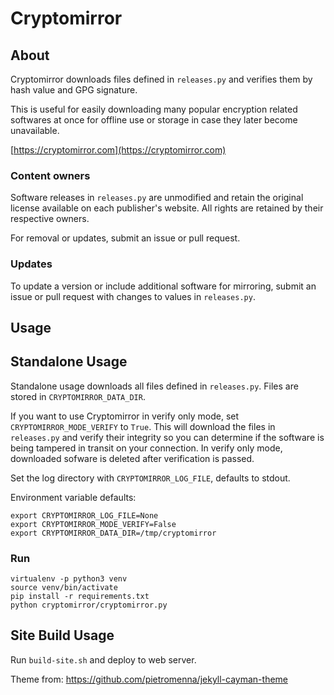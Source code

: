 # Cryptomirror

## About

Cryptomirror downloads files defined in `releases.py` and verifies them by hash value and GPG signature.

This is useful for easily downloading many popular encryption related softwares at once for offline
use or storage in case they later become unavailable.

[https://cryptomirror.com](https://cryptomirror.com)

### Content owners

Software releases in `releases.py` are unmodified and retain the original license available on each
publisher's website. All rights are retained by their respective owners.

For removal or updates, submit an issue or pull request. 

### Updates

To update a version or include additional software for mirroring, submit an issue or pull request
with changes to values in `releases.py`.

## Usage

## Standalone Usage

Standalone usage downloads all files defined in `releases.py`. Files are stored in `CRYPTOMIRROR_DATA_DIR`.

If you want to use Cryptomirror in verify only mode, set `CRYPTOMIRROR_MODE_VERIFY` to `True`. This
will download the files in `releases.py` and verify their integrity so you can determine if the
software is being tampered in transit on your connection. In verify only mode, downloaded sofware is
deleted after verification is passed.

Set the log directory with `CRYPTOMIRROR_LOG_FILE`, defaults to stdout.

Environment variable defaults:
```
export CRYPTOMIRROR_LOG_FILE=None
export CRYPTOMIRROR_MODE_VERIFY=False
export CRYPTOMIRROR_DATA_DIR=/tmp/cryptomirror
```

### Run

```
virtualenv -p python3 venv
source venv/bin/activate
pip install -r requirements.txt
python cryptomirror/cryptomirror.py
```

## Site Build Usage

Run `build-site.sh` and deploy to web server.

Theme from: https://github.com/pietromenna/jekyll-cayman-theme

